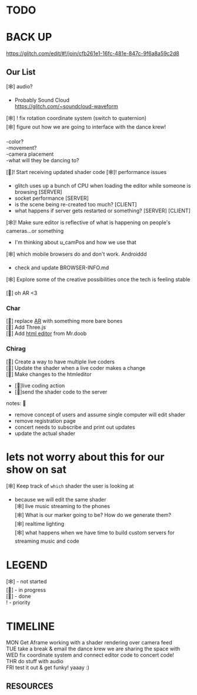 # TODO


# BACK UP
https://glitch.com/edit/#!/join/cfb261e1-16fc-481e-847c-9f6a8a59c2d8

## Our List
[🕸] audio? <br />
  - Probably Sound Cloud <br />
  https://glitch.com/~soundcloud-waveform<br />
  
[🕸] ! fix rotation coordinate system (switch to quaternion) <br />
[🕸] figure out how we are going to interface with the dance krew! <br />  
  -color?<br />
  -movement?<br />
  -camera placement<br />
  -what will they be dancing to?<br />
  
[🌝]! Start receiving updated shader code
[🕸]! performance issues <br />
  - glitch uses up a bunch of CPU when loading the editor while someone is browsing [SERVER]
  - socket performance [SERVER]
  - is the scene being re-created too much? [CLIENT]
  - what happens if server gets restarted or something? [SERVER] [CLIENT] 

[🕸]! Make sure editor is reflective of what is happening on people's cameras...or something <br />
  - I'm thinking about u_camPos and how we use that<br />
  
[🕸] which mobile browsers do and don't work. Androiddd<br />
  - check and update BROWSER-INFO.md 
  
[🕸] Explore some of the creative possibilities once the tech is feeling stable<br />


[🌝] oh AR <3
 
### Char

[🌝] replace [AR](https://github.com/jeromeetienne/AR.js)  with something more bare bones<br />
[🌝] Add Three.js<br />
[🌝] Add [html editor](https://github.com/mrdoob/htmleditor) from Mr.doob <br />

### Chirag
[🌝] Create a way to have multiple live coders <br />
[🌝] Update the shader when a live coder makes a change <br />
[🌝] Make changes to the htmleditor
  - [🌝]live coding action
  - [🌝]send the shader code to the server
  
  notes: 🌝
 * remove concept of users and assume single computer will edit shader
 * remove registration page
 * concert needs to subscribe and print out updates
 * update the actual shader
  
# lets not worry about this for our show on sat
[🕸] Keep track of `which` shader the user is looking at <br />
  - because we will edit the same shader<br />
[🕸] live music streaming to the phones<br />
[🕸] What is our marker going to be? How do we generate them? <br />
[🕸] realtime lighting <br />
[🕸] what happens when we have time to build custom servers for streaming music and code <br />


# LEGEND
[🕸] - not started <br />
[🎃] - in progress <br />
[🌝] - done <br />
! - priority


# TIMELINE

MON Get Aframe working with a shader rendering over camera feed <br />
TUE take a break & email the dance krew we are sharing the space with <br />
WED fix coordinate system and connect editor code to concert code! <br />
THR do stuff with audio <br />
FRI test it out & get funky! yaaay :) <br />

## RESOURCES
